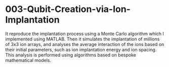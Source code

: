 # 003-Qubit-Creation-via-Ion-Implantation
It reproduce the implantation process using a Monte Carlo algorithm which I implemented using MATLAB.
Then it simulates the implantation of millions of 3x3 ion arrays, and analyses the average interaction
of the ions based on their initial parameters, such as ion implantation energy and ion spacing.
This analysis is performed using algorithms based on bespoke mathematical models.
